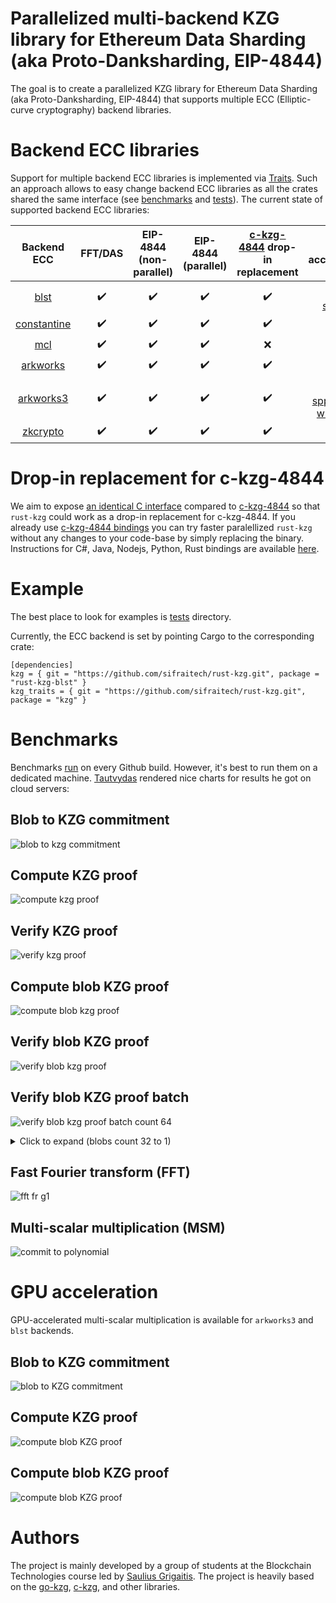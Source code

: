 # Parallelized multi-backend KZG library for Ethereum Data Sharding (aka Proto-Danksharding, EIP-4844)

The goal is to create a parallelized KZG library for Ethereum Data Sharding (aka Proto-Danksharding, EIP-4844) that supports multiple ECC (Elliptic-curve cryptography) backend libraries.

# Backend ECC libraries

Support for multiple backend ECC libraries is implemented via [Traits](https://github.com/sifraitech/kzg/blob/main/kzg/src/lib.rs). Such an approach allows to easy change backend ECC libraries as all the crates shared the same interface (see [benchmarks](https://github.com/sifraitech/kzg/tree/main/kzg-bench/src/benches) and [tests](https://github.com/sifraitech/kzg/tree/main/kzg-bench/src/tests)). The current state of supported backend ECC libraries:

| Backend ECC | FFT/DAS | EIP-4844 (non-parallel) | EIP-4844 (parallel) | [c-kzg-4844](https://github.com/ethereum/c-kzg-4844) drop-in replacement | GPU acceleration |
| :---: | :---: | :---: | :---: | :---: | :---: |
| [blst](https://github.com/supranational/blst) | :heavy_check_mark: | :heavy_check_mark: | :heavy_check_mark: | :heavy_check_mark: | :heavy_check_mark: via [sppark](https://github.com/supranational/sppark) |
| [constantine](https://github.com/mratsim/constantine) | :heavy_check_mark: | :heavy_check_mark: | :heavy_check_mark: | :heavy_check_mark: | :x: |
| [mcl](https://github.com/herumi/mcl) | :heavy_check_mark: | :heavy_check_mark: | :heavy_check_mark: | :x: | :x: |
| [arkworks](https://github.com/arkworks-rs/algebra) | :heavy_check_mark: | :heavy_check_mark: | :heavy_check_mark: | :heavy_check_mark: | :x: |
| [arkworks3](https://github.com/arkworks-rs/algebra/tree/v0.3.0) | :heavy_check_mark: | :heavy_check_mark: | :heavy_check_mark: | :heavy_check_mark: | :heavy_check_mark: via [sppark](https://github.com/supranational/sppark) and [wlc_msm](https://github.com/dunkirkturbo/wlc_msm/tree/master) | 
| [zkcrypto](https://github.com/zkcrypto/bls12_381) | :heavy_check_mark: | :heavy_check_mark: | :heavy_check_mark: | :heavy_check_mark: | :x: |


# Drop-in replacement for c-kzg-4844

We aim to expose [an identical C interface](https://github.com/sifraitech/rust-kzg/blob/b4de1923a6218ea37021d0f9e3bd375dbf529d34/blst-from-scratch/src/eip_4844.rs#L604:L835) compared to [c-kzg-4844](https://github.com/ethereum/c-kzg-4844) so that `rust-kzg` could work as a drop-in replacement for c-kzg-4844. If you already use [c-kzg-4844 bindings](https://github.com/ethereum/c-kzg-4844/tree/main/bindings) you can try faster paralellized `rust-kzg` without any changes to your code-base by simply replacing the binary. Instructions for C#, Java, Nodejs, Python, Rust bindings are available [here](https://github.com/sifraitech/rust-kzg/blob/main/blst/run-c-kzg-4844-tests.sh).

# Example

The best place to look for examples is [tests](https://github.com/sifraitech/kzg/tree/main/kzg-bench/src/tests) directory.

Currently, the ECC backend is set by pointing Cargo to the corresponding crate:

```
[dependencies]
kzg = { git = "https://github.com/sifraitech/rust-kzg.git", package = "rust-kzg-blst" }
kzg_traits = { git = "https://github.com/sifraitech/rust-kzg.git", package = "kzg" }
```

# Benchmarks

Benchmarks [run](https://github.com/sifraitech/kzg/blob/main/.github/workflows/benchmarks.yml) on every Github build. However, it's best to run them on a dedicated machine. [Tautvydas](https://github.com/belijzajac) rendered nice charts for results he got on cloud servers:

## Blob to KZG commitment

![blob to kzg commitment](images/blob_to_kzg_commitment.jpg)

## Compute KZG proof

![compute kzg proof](images/compute_kzg_proof.jpg)

## Verify KZG proof

![verify kzg proof](images/verify_kzg_proof.jpg)

## Compute blob KZG proof

![compute blob kzg proof](images/compute_blob_kzg_proof.jpg)

## Verify blob KZG proof

![verify blob kzg proof](images/verify_blob_kzg_proof.jpg)

## Verify blob KZG proof batch

![verify blob kzg proof batch count 64](images/verify_blob_kzg_proof_batch_64.jpg)

<details>
<summary>Click to expand (blobs count 32 to 1)</summary>

## Verify blob KZG proof batch (count 32)

![verify blob kzg proof batch count 32](images/verify_blob_kzg_proof_batch_32.jpg)

## Verify blob KZG proof batch (count 16)

![verify blob kzg proof batch count 16](images/verify_blob_kzg_proof_batch_16.jpg)

## Verify blob KZG proof batch (count 8)

![verify blob kzg proof batch count 8](images/verify_blob_kzg_proof_batch_8.jpg)

## Verify blob KZG proof batch (count 4)

![verify blob kzg proof batch count 4](images/verify_blob_kzg_proof_batch_4.jpg)

## Verify blob KZG proof batch (count 2)

![verify blob kzg proof batch count 2](images/verify_blob_kzg_proof_batch_2.jpg)

## Verify blob KZG proof batch (count 1)

![verify blob kzg proof batch count 1](images/verify_blob_kzg_proof_batch_1.jpg)

</details>

## Fast Fourier transform (FFT)

![fft fr g1](images/fft.jpg)

## Multi-scalar multiplication (MSM)

![commit to polynomial](images/multi_scalar_multiplication.jpg)

# GPU acceleration

GPU-accelerated multi-scalar multiplication is available for `arkworks3` and `blst` backends.

## Blob to KZG commitment

![blob to KZG commitment](images/cuda_blob_to_kzg_commitment.jpg)

## Compute KZG proof

![compute blob KZG proof](images/cuda_compute_kzg_proof.jpg)

## Compute blob KZG proof

![compute blob KZG proof](images/cuda_compute_blob_kzg_proof.jpg)

# Authors

The project is mainly developed by a group of students at the Blockchain Technologies course led by [Saulius Grigaitis](https://twitter.com/sauliuseth). The project is heavily based on the [go-kzg](https://github.com/protolambda/go-kzg), [c-kzg](https://github.com/benjaminion/c-kzg), and other libraries.
